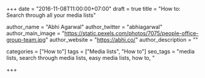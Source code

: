 +++
date = "2016-11-08T11:00:00+07:00"
draft = true
title = "How to: Search through all your media lists"

author_name = "Abhi Agarwal"
author_twitter = "abhiagarwal"
author_main_image = "https://static.pexels.com/photos/7075/people-office-group-team.jpg"
author_website = "https://abhi.co/"
author_description = ""

categories = ["How to"]
tags = ["Media lists", "How to"]
seo_tags = "media lists, search through media lists, easy media lists, how to, "

+++
